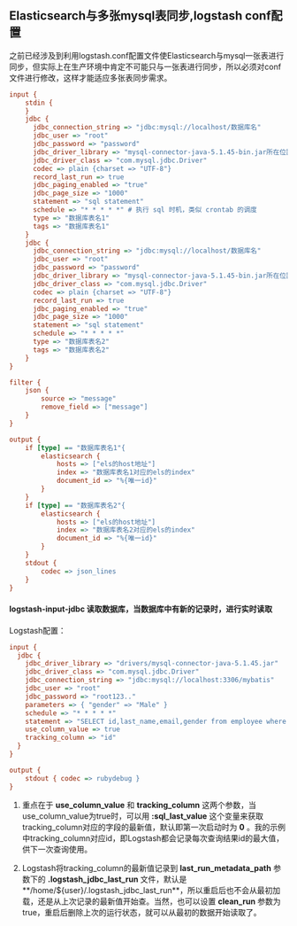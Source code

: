Elasticsearch与多张mysql表同步,logstash conf配置
---
之前已经涉及到利用logstash.conf配置文件使Elasticsearch与mysql一张表进行同步，但实际上在生产环境中肯定不可能只与一张表进行同步，所以必须对conf文件进行修改，这样才能适应多张表同步需求。

```ini
input {
    stdin {
    }
    jdbc {
      jdbc_connection_string => "jdbc:mysql://localhost/数据库名"
      jdbc_user => "root"
      jdbc_password => "password"
      jdbc_driver_library => "mysql-connector-java-5.1.45-bin.jar所在位置"
      jdbc_driver_class => "com.mysql.jdbc.Driver"
      codec => plain {charset => "UTF-8"}
      record_last_run => true
      jdbc_paging_enabled => "true"
      jdbc_page_size => "1000"
      statement => "sql statement"
      schedule => "* * * * *" # 执行 sql 时机，类似 crontab 的调度
      type => "数据库表名1"
      tags => "数据库表名1"
    }
    jdbc {
      jdbc_connection_string => "jdbc:mysql://localhost/数据库名"
      jdbc_user => "root"
      jdbc_password => "password"
      jdbc_driver_library => "mysql-connector-java-5.1.45-bin.jar所在位置"
      jdbc_driver_class => "com.mysql.jdbc.Driver"
      codec => plain {charset => "UTF-8"}
      record_last_run => true
      jdbc_paging_enabled => "true"
      jdbc_page_size => "1000"
      statement => "sql statement"
      schedule => "* * * * *"
      type => "数据库表名2"
      tags => "数据库表名2"
    }
}

filter {
    json {
        source => "message"
        remove_field => ["message"]
    }
}

output {
    if [type] == "数据库表名1"{
        elasticsearch {
            hosts => ["els的host地址"]
            index => "数据库表名1对应的els的index"
            document_id => "%{唯一id}"
        }
    }
    if [type] == "数据库表名2"{
        elasticsearch {
            hosts => ["els的host地址"]
            index => "数据库表名2对应的els的index"
            document_id => "%{唯一id}"
        }
    }
    stdout {
        codec => json_lines
    }
}
```

#### logstash-input-jdbc 读取数据库，当数据库中有新的记录时，进行实时读取

Logstash配置：

```ini
input {
  jdbc {
    jdbc_driver_library => "drivers/mysql-connector-java-5.1.45.jar"
    jdbc_driver_class => "com.mysql.jdbc.Driver"
    jdbc_connection_string => "jdbc:mysql://localhost:3306/mybatis"
    jdbc_user => "root"
    jdbc_password => "root123.."
    parameters => { "gender" => "Male" }
    schedule => "* * * * *"
    statement => "SELECT id,last_name,email,gender from employee where id > :sql_last_value and gender = :gender"
    use_column_value => true
    tracking_column => "id"
  }
}

output {
    stdout { codec => rubydebug }
}
```

1. 重点在于 **use_column_value** 和 **tracking_column** 这两个参数，当use_column_value为true时，可以用 **:sql_last_value** 这个变量来获取tracking_column对应的字段的最新值，默认即第一次启动时为 **0** 。我的示例中tracking_column对应id，即Logstash都会记录每次查询结果id的最大值，供下一次查询使用。

2. Logstash将tracking_column的最新值记录到 **last_run_metadata_path** 参数下的 **.logstash_jdbc_last_run** 文件，默认是**/home/${user}/.logstash_jdbc_last_run**，所以重启后也不会从最初加载，还是从上次记录的最新值开始查。当然，也可以设置 **clean_run** 参数为true，重启后删除上次的运行状态，就可以从最初的数据开始读取了。
